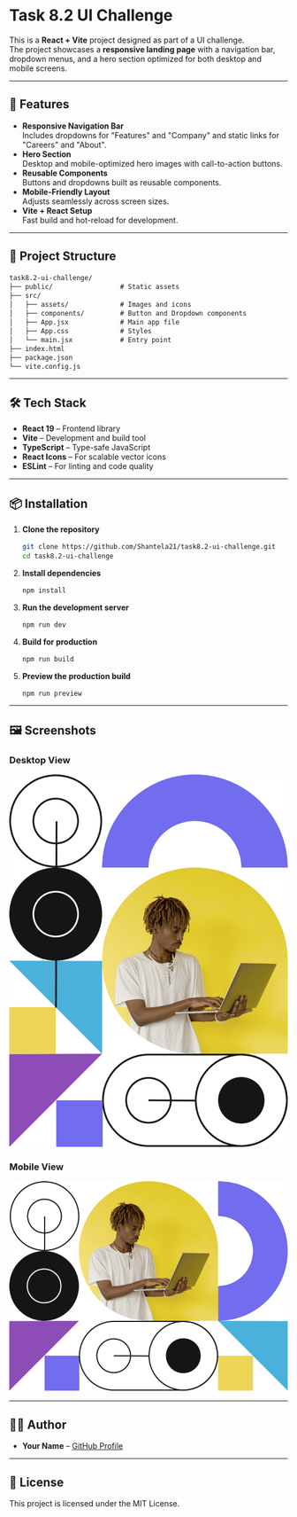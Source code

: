 # Task 8.2 UI Challenge

This is a **React + Vite** project designed as part of a UI challenge.  
The project showcases a **responsive landing page** with a navigation bar, dropdown menus, and a hero section optimized for both desktop and mobile screens.

---

## 🚀 Features
- **Responsive Navigation Bar**  
  Includes dropdowns for "Features" and "Company" and static links for "Careers" and "About".
- **Hero Section**  
  Desktop and mobile-optimized hero images with call-to-action buttons.
- **Reusable Components**  
  Buttons and dropdowns built as reusable components.
- **Mobile-Friendly Layout**  
  Adjusts seamlessly across screen sizes.
- **Vite + React Setup**  
  Fast build and hot-reload for development.

---

## 📂 Project Structure
```
task8.2-ui-challenge/
├── public/                 # Static assets
├── src/
│   ├── assets/             # Images and icons
│   ├── components/         # Button and Dropdown components
│   ├── App.jsx             # Main app file
│   ├── App.css             # Styles
│   └── main.jsx            # Entry point
├── index.html
├── package.json
└── vite.config.js
```

---

## 🛠️ Tech Stack
- **React 19** – Frontend library
- **Vite** – Development and build tool
- **TypeScript** – Type-safe JavaScript
- **React Icons** – For scalable vector icons
- **ESLint** – For linting and code quality

---

## 📦 Installation

1. **Clone the repository**
   ```bash
   git clone https://github.com/Shantela21/task8.2-ui-challenge.git
   cd task8.2-ui-challenge
   ```

2. **Install dependencies**
   ```bash
   npm install
   ```

3. **Run the development server**
   ```bash
   npm run dev
   ```

4. **Build for production**
   ```bash
   npm run build
   ```

5. **Preview the production build**
   ```bash
   npm run preview
   ```

---

## 🖼️ Screenshots

### Desktop View
![Desktop Screenshot](./src/assets/images/image-hero-desktop.png)

### Mobile View
![Mobile Screenshot](./src/assets/images/image-hero-mobile.png)

---



## 👩‍💻 Author
- **Your Name** – [GitHub Profile](https://github.com/Shantela21)

---

## 📜 License
This project is licensed under the MIT License.
